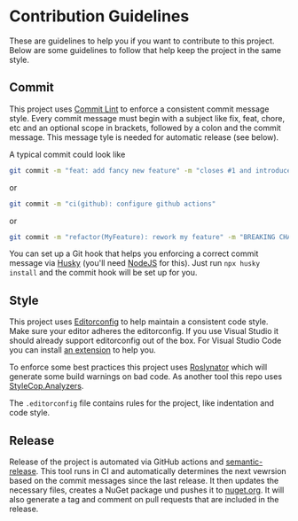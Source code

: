 # Contribution Guidelines

These are guidelines to help you if you want to contribute to this project. Below are some guidelines to follow that help keep the project in the same style.

## Commit

This project uses [Commit Lint](https://commitlint.js.org/#/) to enforce a consistent commit message style. Every commit message must begin with a subject like fix, feat, chore, etc and an optional scope in brackets, followed by a colon and the commit message. This message tyle is needed for automatic release (see below).

A typical commit could look like

 ```bash
 git commit -m "feat: add fancy new feature" -m "closes #1 and introduces special feature capability"
 ```
 or 
 ```bash 
 git commit -m "ci(github): configure github actions"
 ```
 or
 ```bash 
 git commit -m "refactor(MyFeature): rework my feature" -m "BREAKING CHANGE: DoSomething() now needs a string argument to work"
 ```
 
 You can set up a Git hook that helps you enforcing a correct commit message via [Husky](https://github.com/typicode/husky) (you'll need [NodeJS](https://nodejs.org/en/) for this). Just run `npx husky install` and the commit hook will be set up for you.
 
 ## Style
 
 This project uses [Editorconfig](https://editorconfig.org/) to help maintain a consistent code style. Make sure your editor adheres the editorconfig. If you use Visual Studio it should already support editorconfig out of the box. For Visual Studio Code you can install [an extension](https://marketplace.visualstudio.com/items?itemName=EditorConfig.EditorConfig) to help you.
 
 To enforce some best practices this project uses [Roslynator](https://github.com/JosefPihrt/Roslynator) which will generate some build warnings on bad code. As another tool this repo uses [StyleCop.Analyzers](https://github.com/DotNetAnalyzers/StyleCopAnalyzers).
 
 The `.editorconfig` file contains rules for the project, like indentation and code style.
 
 ## Release
 
 Release of the project is automated via GitHub actions and [semantic-release](https://github.com/semantic-release/semantic-release). This tool runs in CI and automatically determines the next vewrsion based on the commit messages since the last release. It then updates the necessary files, creates a NuGet package und pushes it to [nuget.org](https://nuget.org). It will also generate a tag and comment on pull requests that are included in the release.